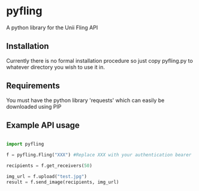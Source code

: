pyfling
=======

A python library for the Unii Fling API

Installation
------------

Currently there is no formal installation procedure so just copy pyfling.py
to whatever directory you wish to use it in.

Requirements
------------

You must have the python library 'requests' which can easily be downloaded using PIP

Example API usage
-----------------

```python

import pyfling

f = pyfling.Fling("XXX") #Replace XXX with your authentication bearer

recipients = f.get_receivers(50)

img_url = f.upload("test.jpg")
result = f.send_image(recipients, img_url)
```

